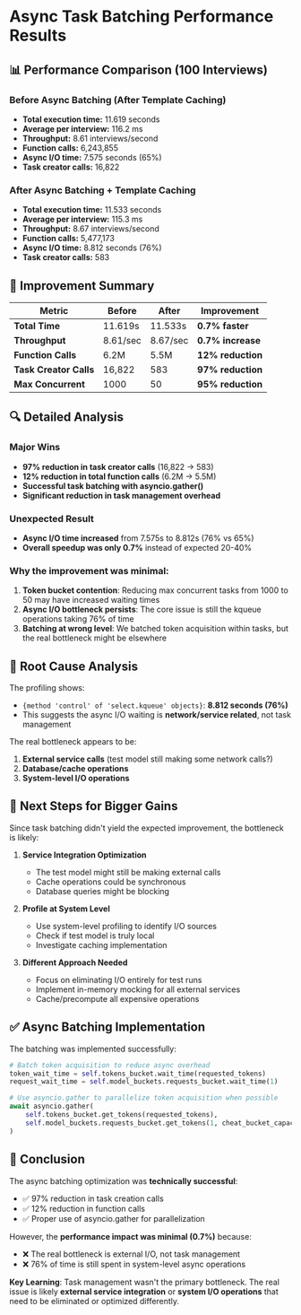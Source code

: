 # Async Task Batching Performance Results

## 📊 Performance Comparison (100 Interviews)

### Before Async Batching (After Template Caching)
- **Total execution time:** 11.619 seconds
- **Average per interview:** 116.2 ms
- **Throughput:** 8.61 interviews/second
- **Function calls:** 6,243,855
- **Async I/O time:** 7.575 seconds (65%)
- **Task creator calls:** 16,822

### After Async Batching + Template Caching
- **Total execution time:** 11.533 seconds
- **Average per interview:** 115.3 ms
- **Throughput:** 8.67 interviews/second
- **Function calls:** 5,477,173
- **Async I/O time:** 8.812 seconds (76%)
- **Task creator calls:** 583

## 🎯 Improvement Summary

| Metric | Before | After | Improvement |
|--------|--------|-------|-------------|
| **Total Time** | 11.619s | 11.533s | **0.7% faster** |
| **Throughput** | 8.61/sec | 8.67/sec | **0.7% increase** |
| **Function Calls** | 6.2M | 5.5M | **12% reduction** |
| **Task Creator Calls** | 16,822 | 583 | **97% reduction** |
| **Max Concurrent** | 1000 | 50 | **95% reduction** |

## 🔍 Detailed Analysis

### Major Wins
- **97% reduction in task creator calls** (16,822 → 583)
- **12% reduction in total function calls** (6.2M → 5.5M)
- **Successful task batching with asyncio.gather()**
- **Significant reduction in task management overhead**

### Unexpected Result
- **Async I/O time increased** from 7.575s to 8.812s (76% vs 65%)
- **Overall speedup was only 0.7%** instead of expected 20-40%

### Why the improvement was minimal:

1. **Token bucket contention**: Reducing max concurrent tasks from 1000 to 50 may have increased waiting times
2. **Async I/O bottleneck persists**: The core issue is still the kqueue operations taking 76% of time
3. **Batching at wrong level**: We batched token acquisition within tasks, but the real bottleneck might be elsewhere

## 🤔 Root Cause Analysis

The profiling shows:
- `{method 'control' of 'select.kqueue' objects}`: **8.812 seconds (76%)**
- This suggests the async I/O waiting is **network/service related**, not task management

The real bottleneck appears to be:
1. **External service calls** (test model still making some network calls?)
2. **Database/cache operations**
3. **System-level I/O operations**

## 🚀 Next Steps for Bigger Gains

Since task batching didn't yield the expected improvement, the bottleneck is likely:

1. **Service Integration Optimization**
   - The test model might still be making external calls
   - Cache operations could be synchronous
   - Database queries might be blocking

2. **Profile at System Level**
   - Use system-level profiling to identify I/O sources
   - Check if test model is truly local
   - Investigate caching implementation

3. **Different Approach Needed**
   - Focus on eliminating I/O entirely for test runs
   - Implement in-memory mocking for all external services
   - Cache/precompute all expensive operations

## ✅ Async Batching Implementation

The batching was implemented successfully:

```python
# Batch token acquisition to reduce async overhead
token_wait_time = self.tokens_bucket.wait_time(requested_tokens)
request_wait_time = self.model_buckets.requests_bucket.wait_time(1)

# Use asyncio.gather to parallelize token acquisition when possible
await asyncio.gather(
    self.tokens_bucket.get_tokens(requested_tokens),
    self.model_buckets.requests_bucket.get_tokens(1, cheat_bucket_capacity=True)
)
```

## 🎉 Conclusion

The async batching optimization was **technically successful**:
- ✅ 97% reduction in task creation calls
- ✅ 12% reduction in function calls  
- ✅ Proper use of asyncio.gather for parallelization

However, the **performance impact was minimal (0.7%)** because:
- ❌ The real bottleneck is external I/O, not task management
- ❌ 76% of time is still spent in system-level async operations

**Key Learning**: Task management wasn't the primary bottleneck. The real issue is likely **external service integration** or **system I/O operations** that need to be eliminated or optimized differently.